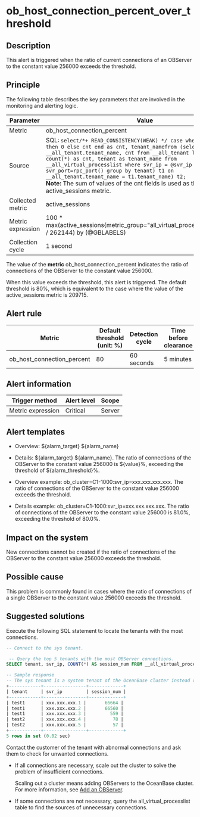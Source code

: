 ob_host_connection_percent_over_threshold
==============================================================



**Description**
------------------------------------

This alert is triggered when the ratio of current connections of an OBServer to the constant value 256000 exceeds the threshold.

Principle
------------------------------

The following table describes the key parameters that are involved in the monitoring and alerting logic.


|     Parameter     |                                                                                                                                                                                                                                                                             Value                                                                                                                                                                                                                                                                             |
|-------------------|---------------------------------------------------------------------------------------------------------------------------------------------------------------------------------------------------------------------------------------------------------------------------------------------------------------------------------------------------------------------------------------------------------------------------------------------------------------------------------------------------------------------------------------------------------------|
| Metric            | ob_host_connection_percent                                                                                                                                                                                                                                                                                                                                                                                                                                                                                                                                    |
| Source            | SQL:  ```select/*+ READ_CONSISTENCY(WEAK) */ case when cnt is null then 0 else cnt end as cnt, tenant_namefrom (select __all_tenant.tenant_name, cnt from __all_tenant left join (select count(*) as cnt, tenant as tenant_name from __all_virtual_processlist where svr_ip = @svr_ip and svr_port=rpc_port() group by tenant) t1 on __all_tenant.tenant_name = t1.tenant_name) t2; ``` </br> **Note:**  The sum of values of the cnt fields is used as the value of the active_sessions metric. |
| Collected metric  | active_sessions                                                                                                                                                                                                                                                                                                                                                                                                                                                                                                                                               |
| Metric expression | 100 \* max(active_sessions{metric_group="all_virtual_processlist",@LABELS} / 262144) by (@GBLABELS)                                                                                                                                                                                                                                                                                                                                                                                                                                                           |
| Collection cycle  | 1 second                                                                                                                                                                                                                                                                                                                                                                                                                                                                                                                                                      |



The value of the **metric** ob_host_connection_percent indicates the ratio of connections of the OBServer to the constant value 256000.

When this value exceeds the threshold, this alert is triggered. The default threshold is 80%, which is equivalent to the case where the value of the active_sessions metric is 209715.

**Alert rule**
-----------------------------------



|           Metric           | Default threshold (unit: %) | Detection cycle | Time before clearance |
|----------------------------|-----------------------------|-----------------|-----------------------|
| ob_host_connection_percent | 80                          | 60 seconds      | 5 minutes             |



**Alert information**
------------------------------------------



|  Trigger method   | Alert level | Scope  |
|-------------------|-------------|--------|
| Metric expression | Critical    | Server |



**Alert templates**
----------------------------------------

* Overview: \${alarm_target} \${alarm_name}



* Details: \${alarm_target} \${alarm_name}. The ratio of connections of the OBServer to the constant value 256000 is \${value}%, exceeding the threshold of ${alarm_threshold}%.



* Overview example: ob_cluster=C1-1000:svr_ip=xxx.xxx.xxx.xxx. The ratio of connections of the OBServer to the constant value 256000 exceeds the threshold.



* Details example: ob_cluster=C1-1000:svr_ip=xxx.xxx.xxx.xxx. The ratio of connections of the OBServer to the constant value 256000 is 81.0%, exceeding the threshold of 80.0%.






**Impact on the system**
---------------------------------------------

New connections cannot be created if the ratio of connections of the OBServer to the constant value 256000 exceeds the threshold.

**Possible cause**
---------------------------------------

This problem is commonly found in cases where the ratio of connections of a single OBServer to the constant value 256000 exceeds the threshold.

**Suggested solutions**
--------------------------------------------

Execute the following SQL statement to locate the tenants with the most connections.

```sql
-- Connect to the sys tenant.

 -- Query the top 5 tenants with the most OBServer connections.
SELECT tenant, svr_ip, COUNT(*) AS session_num FROM __all_virtual_processlist GROUP BY tenant, svr_ip ORDER BY session_num DESC limit 5;

-- Sample response
-- The sys tenant is a system tenant of the OceanBase cluster instead of a business tenant.
+------------+----------------+-------------+
| tenant     | svr_ip         | session_num |
+------------+----------------+-------------+
| test1      | xxx.xxx.xxx.1 |       66664 |
| test1      | xxx.xxx.xxx.2 |       66560 |
| test1      | xxx.xxx.xxx.3 |         559 |
| test2      | xxx.xxx.xxx.4 |          78 |
| test2      | xxx.xxx.xxx.5 |          57 |
+------------+----------------+-------------+
5 rows in set (0.02 sec)
```



Contact the customer of the tenant with abnormal connections and ask them to check for unwanted connections.

* If all connections are necessary, scale out the cluster to solve the problem of insufficient connections.

  Scaling out a cluster means adding OBServers to the OceanBase cluster. For more information, see [Add an OBServer](../../300.ob-cloud-platform/400.manage-clusters/300.basic-operations/800.manage-the-observer-cluster/100.cluster-add-observer.md).


* If some connections are not necessary, query the all_virtual_processlist table to find the sources of unnecessary connections.
